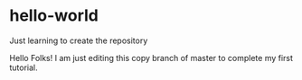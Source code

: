 # hello-world
Just learning to create the repository

Hello Folks!
I am just editing this copy branch of master to complete my first tutorial.
